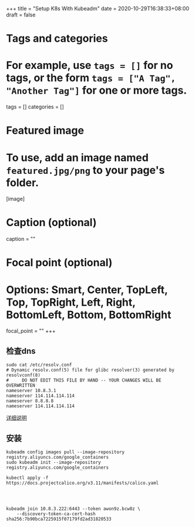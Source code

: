 +++
title = "Setup K8s With Kubeadm"
date = 2020-10-29T16:38:33+08:00
draft = false

# Tags and categories
# For example, use `tags = []` for no tags, or the form `tags = ["A Tag", "Another Tag"]` for one or more tags.
tags = []
categories = []

# Featured image
# To use, add an image named `featured.jpg/png` to your page's folder. 
[image]
  # Caption (optional)
  caption = ""

  # Focal point (optional)
  # Options: Smart, Center, TopLeft, Top, TopRight, Left, Right, BottomLeft, Bottom, BottomRight
  focal_point = ""
+++


## 检查dns


```
sudo cat /etc/resolv.conf
# Dynamic resolv.conf(5) file for glibc resolver(3) generated by resolvconf(8)
#     DO NOT EDIT THIS FILE BY HAND -- YOUR CHANGES WILL BE OVERWRITTEN
nameserver 10.8.3.1
nameserver 114.114.114.114
nameserver 8.8.8.8
nameserver 114.114.114.114
```

[详细说明](/post/ubuntu-dns-client/)


## 安装

```
kubeadm config images pull --image-repository registry.aliyuncs.com/google_containers
sudo kubeadm init --image-repository registry.aliyuncs.com/google_containers

kubectl apply -f https://docs.projectcalico.org/v3.11/manifests/calico.yaml




kubeadm join 10.8.3.222:6443 --token awon9z.bcw8z \
    --discovery-token-ca-cert-hash sha256:7b90bca7225915f07179fd2ad31820533
```